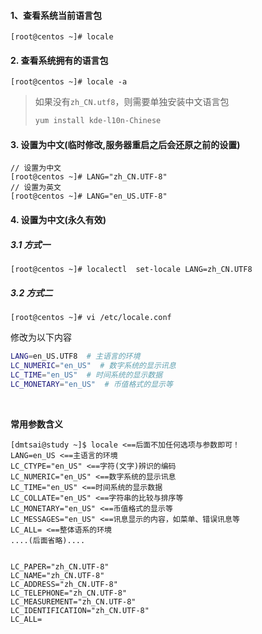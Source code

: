 #### 1、查看系统当前语言包

```shell
[root@centos ~]# locale
```


#### 2. 查看系统拥有的语言包

```shell
[root@centos ~]# locale -a
```



> 如果没有`zh_CN.utf8`，则需要单独安装中文语言包
>
> ```bash
> yum install kde-l10n-Chinese
> ```


#### 3. 设置为中文(临时修改,服务器重启之后会还原之前的设置)

```shell
// 设置为中文
[root@centos ~]# LANG="zh_CN.UTF-8"
// 设置为英文
[root@centos ~]# LANG="en_US.UTF-8"
```


#### 4. 设置为中文(永久有效)

##### 3.1 方式一

```shell
[root@centos ~]# localectl  set-locale LANG=zh_CN.UTF8
```



##### 3.2 方式二

```shell
[root@centos ~]# vi /etc/locale.conf
```

修改为以下内容

```bash
LANG=en_US.UTF8  # 主语言的环境
LC_NUMERIC="en_US"  # 数字系统的显示讯息
LC_TIME="en_US"  # 时间系统的显示数据
LC_MONETARY="en_US"  # 币值格式的显示等
```

 <br/> 

**常用参数含义**

```shell
[dmtsai@study ~]$ locale <==后面不加任何选项与参数即可！
LANG=en_US <==主语言的环境
LC_CTYPE="en_US" <==字符(文字)辨识的编码
LC_NUMERIC="en_US" <==数字系统的显示讯息
LC_TIME="en_US" <==时间系统的显示数据
LC_COLLATE="en_US" <==字符串的比较与排序等
LC_MONETARY="en_US" <==币值格式的显示等
LC_MESSAGES="en_US" <==讯息显示的内容，如菜单、错误讯息等
LC_ALL= <==整体语系的环境
....(后面省略)....


LC_PAPER="zh_CN.UTF-8"
LC_NAME="zh_CN.UTF-8"
LC_ADDRESS="zh_CN.UTF-8"
LC_TELEPHONE="zh_CN.UTF-8"
LC_MEASUREMENT="zh_CN.UTF-8"
LC_IDENTIFICATION="zh_CN.UTF-8"
LC_ALL=
```

